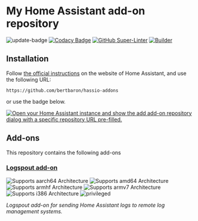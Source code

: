 # My Home Assistant add-on repository

![update-badge](https://img.shields.io/github/last-commit/bertbaron/hassio-addons?label=last%20update)
[![Codacy Badge](https://app.codacy.com/project/badge/Grade/9c6cf10bdbba45ecb202d7f579b5be0e)](https://www.codacy.com/gh/bertbaron/hassio-addons/dashboard?utm_source=github.com&utm_medium=referral&utm_content=bertbaron/hassio-addons&utm_campaign=Badge_Grade)
[![GitHub Super-Linter](https://github.com/bertbaron/hassio-addons/workflows/Lint%20Code%20Base/badge.svg)](https://github.com/marketplace/actions/super-linter)
[![Builder](https://github.com/bertbaron/hassio-addons/workflows/Builder/badge.svg)](https://github.com/bertbaron/hassio-addons/actions/workflows/builder.yaml)

## Installation

Follow [the official instructions](https://www.home-assistant.io/common-tasks/os#installing-third-party-add-ons) on the website of Home Assistant, and use the following URL:

```
https://github.com/bertbaron/hassio-addons
```

or use the badge below.

[![Open your Home Assistant instance and show the add add-on repository dialog with a specific repository URL pre-filled.](https://my.home-assistant.io/badges/supervisor_add_addon_repository.svg)](https://my.home-assistant.io/redirect/supervisor_add_addon_repository/?repository_url=https%3A%2F%2Fgithub.com%2Fbertbaron%2Fhassio-addons)

## Add-ons

This repository contains the following add-ons

### [Logspout add-on](./logspout)

![Supports aarch64 Architecture][aarch64-shield]
![Supports amd64 Architecture][amd64-shield]
![Supports armhf Architecture][armhf-shield]
![Supports armv7 Architecture][armv7-shield]
![Supports i386 Architecture][i386-shield]
![privileged][privileged-shield]

_Logspout  add-on for sending Home Assistant logs to remote log management systems._

<!--

Notes to developers after forking or using the github template feature:
- While developing comment out the 'image' key from 'example/config.yaml' to make the supervisor build the addon
  - Remember to put this back when pushing up your changes.
- When you merge to the 'main' branch of your repository a new build will be triggered.
  - Make sure you adjust the 'version' key in 'example/config.yaml' when you do that.
  - Make sure you update 'example/CHANGELOG.md' when you do that.
  - The first time this runs you might need to adjust the image configuration on github container registry to make it public
- Adjust the 'image' key in 'example/config.yaml' so it points to your username instead of 'home-assistant'.
  - This is where the build images will be published to.
- Rename the example directory.
  - The 'slug' key in 'example/config.yaml' should match the directory name.
- Adjust all keys/url's that points to 'home-assistant' to now point to your user/fork.
- Share your repository on the forums https://community.home-assistant.io/c/projects/9
- Do awesome stuff!
 -->

[aarch64-shield]: https://img.shields.io/badge/aarch64-yes-green.svg
[amd64-shield]: https://img.shields.io/badge/amd64-yes-green.svg
[armhf-shield]: https://img.shields.io/badge/armhf-yes-green.svg
[armv7-shield]: https://img.shields.io/badge/armv7-yes-green.svg
[i386-shield]: https://img.shields.io/badge/i386-yes-green.svg
[privileged-shield]: https://img.shields.io/badge/privileged-required-orange.svg
